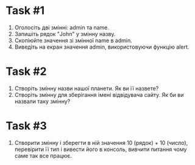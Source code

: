 # Task #1

1. Оголосіть дві змінні: admin та name.
2. Запишіть рядок "John" у змінну назву.
3. Скопіюйте значення зі змінної name в admin.
4. Виведіть на екран значення admin, використовуючи функцію alert.


# Task #2

1. Створіть змінну назви нашої планети. Як ви її назвете?
2. Створіть змінну для зберігання імені відвідувача сайту. Як би ви назвали таку змінну?


# Task #3

1. Створити змінну і зберегти в ній значення 10 (рядок) + 10 (число), перевірити її тип і вивести його в консоль, вивчити питання чому саме так все працює.